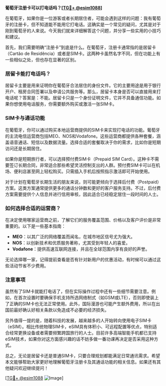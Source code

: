 **葡萄牙注册卡可以打电话吗？[[TG💪+ @esim1088](https://t.me/s/esim1088)]**

在葡萄牙，如果你是一位游客或者长期居住者，可能会遇到这样的问题：我有葡萄牙的注册卡，但不知道能不能用它打电话。这确实是一个常见的疑问，尤其是对于刚到葡萄牙的人来说。今天我们就来详细解答这个问题，并分享一些实用的小技巧和建议。

首先，我们需要明确“注册卡”到底是什么。在葡萄牙，注册卡通常指的是居留卡（Cartão de Residência）或者是SIM卡。这两种卡虽然名字不同，但在功能上有一些相似之处，但也存在显著的区别。

### 居留卡能打电话吗？

居留卡主要是用来证明你在葡萄牙合法居住的身份文件。它的主要用途是用于银行开户、租房合同签署以及申请公共服务等。那么，居留卡本身是否可以直接用来打电话呢？答案是：不能。居留卡只是一个身份证明文件，它并不具备通信功能。如果你想使用电话服务，你需要额外购买或激活一张SIM卡。

### SIM卡与通话功能

在葡萄牙，你可以通过购买本地运营商提供的SIM卡来实现打电话的功能。葡萄牙的主流电信运营商包括MEO、NOS和Vodafone。这些运营商都提供各种套餐，涵盖语音通话、短信以及数据流量。选择合适的套餐取决于你的需求，比如你是短期访问还是长期居住。

如果你是短期旅行者，可以选择预付费SIM卡（Prepaid SIM Card）。这种卡不需要签订长期合同，非常适合那些希望灵活控制支出的人群。预付费SIM卡可以在机场、便利店甚至网上轻松购买。只需插入手机后按照指示激活即可开始使用。

对于计划在葡萄牙长期生活的朋友来说，则可能更倾向于选择后付费（Postpaid）方案。这类方案通常提供更多的通话分钟数和更好的客户服务支持。不过，后付费方案需要提供个人信息并进行信用审核，因此适合已经稳定居住一段时间的人士。

### 如何选择合适的运营商？

在决定使用哪家运营商之前，了解它们的服务覆盖范围、价格以及客户评价是非常重要的。以下是一些基本指南：

- **MEO**：以其广泛的网络覆盖而闻名，在城市地区信号尤为强大。
- **NOS**：以创新技术和优质服务著称，尤其受到年轻人的喜爱。
- **Vodafone**：提供高速互联网连接，并且在全球范围内享有良好的声誉。

无论选择哪一家，记得提前查看是否有针对新用户的优惠活动，有时候可以通过这些活动节省不少费用。

### 注意事项

虽然有了SIM卡就能打电话了，但在实际操作过程中还有一些细节需要注意。例如，在首次设置时要确保手机支持所选网络制式（如GSM或LTE），否则即使装上了正确的SIM卡也无法正常使用。此外，国际漫游也可能产生额外费用，所以在出国前最好确认好相关条款以免造成不必要的经济损失。

另外值得一提的是，随着科技的发展，越来越多的人开始转向使用电子SIM卡（eSIM）。相比传统物理SIM卡，eSIM具有体积小、可远程配置等优点，特别适合经常更换设备或者需要频繁跨国旅行的人士。目前许多高端智能手机都已支持eSIM技术，如果你对这方面感兴趣的话不妨多做一番功课再决定是否采用这种方式。

总之，无论是居留卡还是普通SIM卡，只要合理规划都能满足日常通讯需求。希望本文能够帮助大家更好地理解葡萄牙注册卡及其通话功能的相关信息。如果还有其他疑问欢迎继续提问！

[[TG💪+ @esim1088](https://t.me/s/esim1088) ![Image](https://i.postimg.cc/4NQfJmqS/Snipaste-2025-05-13-00-14-12.png)]
